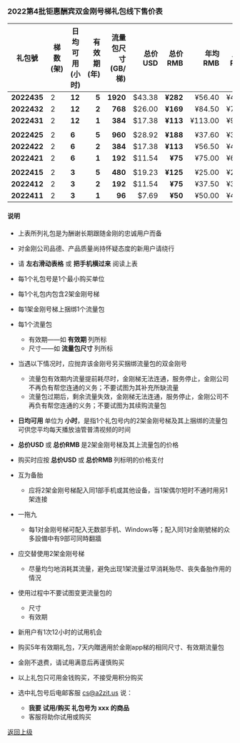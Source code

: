 
### 2022第4批钜惠酬宾双金刚号梯礼包线下售价表


|礼包號|梯数(架)|日均可用(小时)|有效期(年)|流量包尺寸(GB/梯)|总价USD|总价RMB|年均RMB|月均RMB|汇率|线下限售(单)|
|-----|-----|-------|---:|---:|-------:|------:|------:|----:|---|------|
|<strong>2022435|2| <strong> 12| <strong> 5| <strong> 1920|$43.38| <strong> ¥282|¥56.40|¥4.70 | 6.50 |2,000|
|<strong>2022432|2| <strong> 12| <strong> 2| <strong> 768|$26.00| <strong> ¥169|¥84.50 |¥7.04| 6.50 |2,000 |
|<strong>2022431|2| <strong> 12| <strong> 1| <strong> 384|$17.38| <strong> ¥113|¥113.00 |¥9.42| 6.50 |2,000 |
||||||||||||
|<strong>2022425|2| <strong> 6| <strong> 5| <strong> 960|$28.92| <strong> ¥188|¥37.60|¥3.13| 6.50 |2,000|
|<strong>2022422|2| <strong> 6| <strong> 2| <strong> 384|$17.38| <strong> ¥113|¥56.50 |¥4.71| 6.50 |2,000|
|<strong>2022421|2| <strong> 6| <strong> 1| <strong> 192|$11.54| <strong>  ¥75|¥75.00 |¥6.25| 6.50 |2,000|
||||||||||||
|<strong>2022415|2| <strong> 3| <strong> 5| <strong> 480|$19.23| <strong> ¥125|¥25.00| ¥2.08 | 6.50 |2,000|
|<strong>2022412|2| <strong> 3| <strong> 2| <strong> 192|$11.54| <strong> ¥75|¥37.50 |¥3.13| 6.50 |2,000 |
|<strong>2022411|2| <strong> 3| <strong> 1| <strong> 96|$7.69| <strong> ¥50|¥50.00 |¥4.17| 6.50 |2,000 |

#### 说明

- 上表所列礼包是为酬谢长期跟随金刚的忠诚用户而备
- 对金刚公司品德、产品质量尚持怀疑态度的新用户请绕行
- 请 <Strong>左右滑动表格</Strong> 或 <Strong>把手机横过来</Strong> 阅读上表

- 每1个礼包号是1个最小购买单位
- 每1个礼包内包含2架金刚号梯
- 每1架金刚号梯上捆绑1个流量包
- 每1个流量包
  - 有效期——如<strong> 有效期 </strong>列所标
  - 尺寸——如<strong> 流量包尺寸 </strong>列所标
- 当遇以下情况时，应抛弃该金刚号另买捆绑流量包的双金刚号
  - 流量包有效期内流量提前耗尽时，金刚梯无法连通，服务停止，金刚公司不再负有帮您连通的义务；不要试图为其补充所缺流量
  - 流量包过期后，剩余流量失效，金刚梯无法连通，服务停止，金刚公司不再负有帮您连通的义务；不要试图为其续购流量包
- <strong>日均可用 </strong>单位为<strong> 小时</strong>，是指1个礼包号内的2架金刚号梯及其上捆绑的流量包可供您平均每天播放油管普清视频的时间
- <strong>总价USD </strong>或<strong> 总价RMB </strong>是2架金刚号梯及其上流量包的价格
- 购买时应按<strong> 总价USD </strong>或<strong> 总价RMB </strong>列标明的价格支付
- 互为备胎
  - 应将2架金刚号梯配入同1部手机或其他设备，当1架偶尔短时不通时用另1架连接
- 一拖九
  - 每1对金刚号梯可配入无数部手机、Windows等；配入同1对金剛號梯的众多設備中有9部可同時翻牆
- 应交替使用2架金刚号梯
  - 尽量均匀地消耗其流量，避免出现1架流量过早消耗殆尽、丧失备胎作用的情況
- 使用过程中不要试图变更流量包的
  - 尺寸
  - 有效期
- 新用户有1次12小时的试用机会
- 购买5年有效期礼包，7天内贈適用於金剛app梯的相同尺寸、有效期流量包
- 金刚不退费，请试用满意后再谨慎购买
- 以上礼包只可用金钱购买，不接受用积分购买
- 选中礼包号后电邮客服 cs@a2zit.us 说：
  - <strong> 我要 试用/购买 礼包号为 xxx 的商品</strong>
  - 客服将助你试用或购买



[返回上级](https://github.com/a2zitpro/web/blob/master/LadderFree/kkDictionary/Price/KKDTPrice.md)
